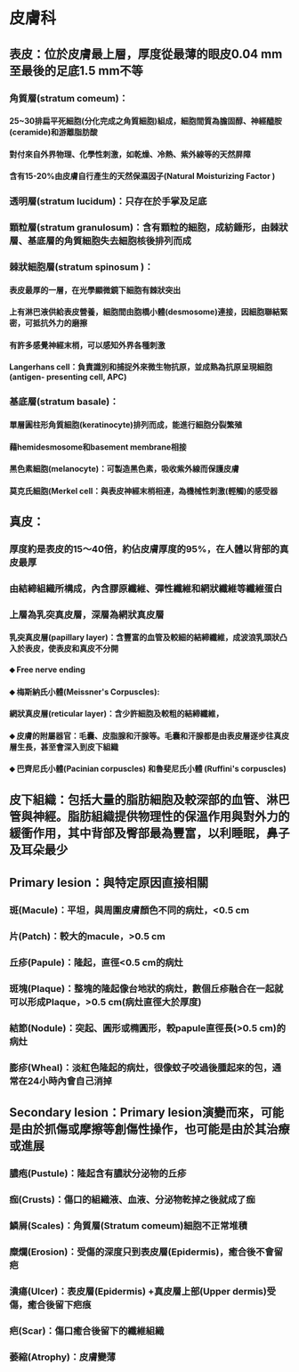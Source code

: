 # 皮膚科

## 表皮：位於皮膚最上層，厚度從最薄的眼皮0.04  mm至最後的足底1.5 mm不等

### 角質層(stratum comeum)：

#### 25~30排扁平死細胞(分化完成之角質細胞)組成，細胞間質為膽固醇、神經醯胺(ceramide)和游離脂肪酸

#### 對付來自外界物理、化學性刺激，如乾燥、冷熱、紫外線等的天然屏障

#### 含有15-20%由皮膚自行產生的天然保濕因子(Natural Moisturizing Factor )

### 透明層(stratum  lucidum)：只存在於手掌及足底

### 顆粒層(stratum granulosum)：含有顆粒的細胞，成紡錘形，由棘狀層、基底層的角質細胞失去細胞核後排列而成

### 棘狀細胞層(stratum spinosum )：

#### 表皮最厚的一層，在光學顯微鏡下細胞有棘狀突出

#### 上有淋巴液供給表皮營養，細胞間由胞橋小體(desmosome)連接，因細胞聯結緊密，可抵抗外力的磨擦

#### 有許多感覺神經末梢，可以感知外界各種刺激

#### Langerhans cell：負責識別和捕捉外來微生物抗原，並成熟為抗原呈現細胞(antigen- presenting cell, APC)

### 基底層(stratum basale)：

#### 單層圓柱形角質細胞(keratinocyte)排列而成，能進行細胞分裂繁殖

#### 藉hemidesmosome和basement  membrane相接

#### 黑色素細胞(melanocyte)：可製造黑色素，吸收紫外線而保護皮膚

#### 莫克氏細胞(Merkel  cell：與表皮神經末梢相連，為機械性刺激(輕觸)的感受器

## 真皮：

### 厚度約是表皮的15〜40倍，約佔皮膚厚度的95%，在人體以背部的真皮最厚

### 由結締組織所構成，內含膠原纖維、彈性纖維和網狀纖維等纖維蛋白

### 上層為乳突真皮層，深層為網狀真皮層

#### 乳突真皮層(papillary layer)：含豐富的血管及較細的結締纖維，成波浪乳頭狀凸入於表皮，使表皮和真皮不分開

#### ⬥ Free nerve ending

#### ⬥ 梅斯納氏小體(Meissner's Corpuscles):

#### 網狀真皮層(reticular  layer)：含少許細胞及較粗的結締纖維，

#### ⬥  皮膚的附屬器官：毛囊、皮脂腺和汗腺等。毛囊和汗腺都是由表皮層逐步往真皮層生長，甚至會深入到皮下組織

#### ⬥  巴齊尼氏小體(Pacinian corpuscles) 和魯斐尼氏小體 (Ruffini's corpuscles)

## 皮下組織：包括大量的脂肪細胞及較深部的血管、淋巴管與神經。脂肪組織提供物理性的保溫作用與對外力的緩衝作用，其中背部及臀部最為豐富，以利睡眠，鼻子及耳朵最少

## Primary lesion：與特定原因直接相關

### 斑(Macule)：平坦，與周圍皮膚顏色不同的病灶，<0.5 cm

### 片(Patch)：較大的macule，>0.5 cm

### 丘疹(Papule)：隆起，直徑<0.5 cm的病灶

### 斑塊(Plaque)：整塊的隆起像台地狀的病灶，數個丘疹融合在一起就可以形成Plaque，>0.5  cm(病灶直徑大於厚度)

### 結節(Nodule)：突起、圓形或橢圓形，較papule直徑長(>0.5  cm)的病灶

### 膨疹(Wheal)：淡紅色隆起的病灶，很像蚊子咬過後腫起來的包，通常在24小時內會自己消掉

## Secondary lesion：Primary lesion演變而來，可能是由於抓傷或摩擦等創傷性操作，也可能是由於其治療或進展

### 膿疱(Pustule)：隆起含有膿狀分泌物的丘疹

### 痂(Crusts)：傷口的組織液、血液、分泌物乾掉之後就成了痂

### 鱗屑(Scales)：角質層(Stratum  comeum)細胞不正常堆積

### 糜爛(Erosion)：受傷的深度只到表皮層(Epidermis)，癒合後不會留疤

### 潰瘍(Ulcer)：表皮層(Epidermis)  +真皮層上部(Upper dermis)受傷，癒合後留下疤痕

### 疤(Scar)：傷口癒合後留下的纖維組織

### 萎縮(Atrophy)：皮膚變薄

